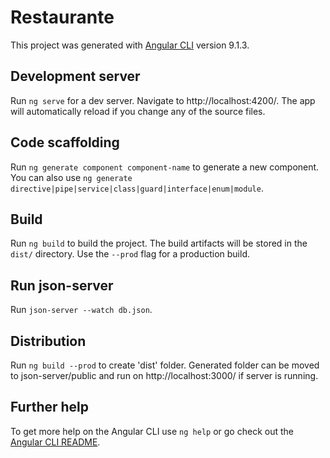 # Restaurante

This project was generated with [Angular CLI](https://github.com/angular/angular-cli) version 9.1.3.

## Development server

Run `ng serve` for a dev server. Navigate to http://localhost:4200/. The app will automatically reload if you change any of the source files.

## Code scaffolding

Run `ng generate component component-name` to generate a new component. You can also use `ng generate directive|pipe|service|class|guard|interface|enum|module`.

## Build

Run `ng build` to build the project. The build artifacts will be stored in the `dist/` directory. Use the `--prod` flag for a production build.

## Run json-server

Run `json-server --watch db.json`.

## Distribution

Run `ng build --prod` to create 'dist' folder. Generated folder can be moved to json-server/public and run on http://localhost:3000/ if server is running.

## Further help

To get more help on the Angular CLI use `ng help` or go check out the [Angular CLI README](https://github.com/angular/angular-cli/blob/master/README.md).
